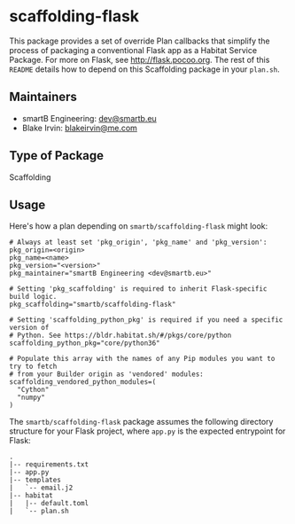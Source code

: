 # scaffolding-flask
This package provides a set of override Plan callbacks that simplify the process
of packaging a conventional Flask app as a Habitat Service Package. For more
on Flask, see http://flask.pocoo.org. The rest of this `README` details how to 
depend on this Scaffolding package in your `plan.sh`.

## Maintainers
* smartB Engineering: <dev@smartb.eu>
* Blake Irvin: <blakeirvin@me.com>

## Type of Package
Scaffolding

## Usage
Here's how a plan depending on `smartb/scaffolding-flask` might look:
```
# Always at least set 'pkg_origin', 'pkg_name' and 'pkg_version':
pkg_origin=<origin>
pkg_name=<name>
pkg_version="<version>"
pkg_maintainer="smartB Engineering <dev@smartb.eu>"

# Setting 'pkg_scaffolding' is required to inherit Flask-specific build logic.
pkg_scaffolding="smartb/scaffolding-flask"

# Setting 'scaffolding_python_pkg' is required if you need a specific version of
# Python. See https://bldr.habitat.sh/#/pkgs/core/python
scaffolding_python_pkg="core/python36"

# Populate this array with the names of any Pip modules you want to try to fetch
# from your Builder origin as 'vendored' modules:
scaffolding_vendored_python_modules=(
  "Cython"
  "numpy"
)
```

The `smartb/scaffolding-flask` package assumes the following directory structure
for your Flask project, where `app.py` is the expected entrypoint for Flask:
```
.
|-- requirements.txt
|-- app.py
|-- templates
|   `-- email.j2
|-- habitat
|   |-- default.toml
|   `-- plan.sh
```
